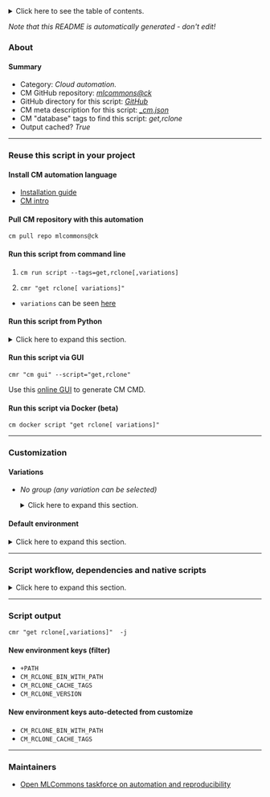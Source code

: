 <details>
<summary>Click here to see the table of contents.</summary>

* [About](#about)
* [Summary](#summary)
* [Reuse this script in your project](#reuse-this-script-in-your-project)
  * [ Install CM automation language](#install-cm-automation-language)
  * [ Check CM script flags](#check-cm-script-flags)
  * [ Run this script from command line](#run-this-script-from-command-line)
  * [ Run this script from Python](#run-this-script-from-python)
  * [ Run this script via GUI](#run-this-script-via-gui)
  * [ Run this script via Docker (beta)](#run-this-script-via-docker-(beta))
* [Customization](#customization)
  * [ Variations](#variations)
  * [ Default environment](#default-environment)
* [Script workflow, dependencies and native scripts](#script-workflow-dependencies-and-native-scripts)
* [Script output](#script-output)
* [New environment keys (filter)](#new-environment-keys-(filter))
* [New environment keys auto-detected from customize](#new-environment-keys-auto-detected-from-customize)
* [Maintainers](#maintainers)

</details>

*Note that this README is automatically generated - don't edit!*

### About

#### Summary

* Category: *Cloud automation.*
* CM GitHub repository: *[mlcommons@ck](https://github.com/mlcommons/ck/tree/master/cm-mlops)*
* GitHub directory for this script: *[GitHub](https://github.com/mlcommons/ck/tree/master/cm-mlops/script/get-rclone)*
* CM meta description for this script: *[_cm.json](_cm.json)*
* CM "database" tags to find this script: *get,rclone*
* Output cached? *True*
___
### Reuse this script in your project

#### Install CM automation language

* [Installation guide](https://github.com/mlcommons/ck/blob/master/docs/installation.md)
* [CM intro](https://doi.org/10.5281/zenodo.8105339)

#### Pull CM repository with this automation

```cm pull repo mlcommons@ck```


#### Run this script from command line

1. `cm run script --tags=get,rclone[,variations] `

2. `cmr "get rclone[ variations]" `

* `variations` can be seen [here](#variations)

#### Run this script from Python

<details>
<summary>Click here to expand this section.</summary>

```python

import cmind

r = cmind.access({'action':'run'
                  'automation':'script',
                  'tags':'get,rclone'
                  'out':'con',
                  ...
                  (other input keys for this script)
                  ...
                 })

if r['return']>0:
    print (r['error'])

```

</details>


#### Run this script via GUI

```cmr "cm gui" --script="get,rclone"```

Use this [online GUI](https://cKnowledge.org/cm-gui/?tags=get,rclone) to generate CM CMD.

#### Run this script via Docker (beta)

`cm docker script "get rclone[ variations]" `

___
### Customization


#### Variations

  * *No group (any variation can be selected)*
    <details>
    <summary>Click here to expand this section.</summary>

    * `_gdrive`
      - Environment variables:
        - *CM_RCLONE_GDRIVE*: `yes`
      - Workflow:

    </details>

#### Default environment

<details>
<summary>Click here to expand this section.</summary>

These keys can be updated via `--env.KEY=VALUE` or `env` dictionary in `@input.json` or using script flags.


</details>

___
### Script workflow, dependencies and native scripts

<details>
<summary>Click here to expand this section.</summary>

  1. Read "deps" on other CM scripts from [meta](https://github.com/mlcommons/ck/tree/master/cm-mlops/script/get-rclone/_cm.json)
  1. ***Run "preprocess" function from [customize.py](https://github.com/mlcommons/ck/tree/master/cm-mlops/script/get-rclone/customize.py)***
  1. Read "prehook_deps" on other CM scripts from [meta](https://github.com/mlcommons/ck/tree/master/cm-mlops/script/get-rclone/_cm.json)
  1. ***Run native script if exists***
     * [run.bat](https://github.com/mlcommons/ck/tree/master/cm-mlops/script/get-rclone/run.bat)
     * [run.sh](https://github.com/mlcommons/ck/tree/master/cm-mlops/script/get-rclone/run.sh)
  1. Read "posthook_deps" on other CM scripts from [meta](https://github.com/mlcommons/ck/tree/master/cm-mlops/script/get-rclone/_cm.json)
  1. ***Run "postrocess" function from [customize.py](https://github.com/mlcommons/ck/tree/master/cm-mlops/script/get-rclone/customize.py)***
  1. Read "post_deps" on other CM scripts from [meta](https://github.com/mlcommons/ck/tree/master/cm-mlops/script/get-rclone/_cm.json)
</details>

___
### Script output
`cmr "get rclone[,variations]"  -j`
#### New environment keys (filter)

* `+PATH`
* `CM_RCLONE_BIN_WITH_PATH`
* `CM_RCLONE_CACHE_TAGS`
* `CM_RCLONE_VERSION`
#### New environment keys auto-detected from customize

* `CM_RCLONE_BIN_WITH_PATH`
* `CM_RCLONE_CACHE_TAGS`
___
### Maintainers

* [Open MLCommons taskforce on automation and reproducibility](https://github.com/mlcommons/ck/blob/master/docs/taskforce.md)